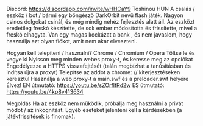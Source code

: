 Discord: https://discordapp.com/invite/wHHCaY9
Toshinou HUN A csalás / eszköz / bot / bármi egy böngésző DarkOrbit nevű flash játék. Nagyon csinos dolgokat csinál, és még mindig nehéz fejlesztés alatt áll. Az eszközt eredetileg freskó készítette, de sok ember módosította és frissítette, mivel a freskó elhagyta. Van egy magas kockázat a bank , és nem javaslom, hogy használja azt olyan fiókot, amit nem akar elveszteni.

Hogyan kell telepíteni / használni? Chrome / Chromium / Opera Töltse le és vegye ki Nyisson meg minden webes proxy-t, és keresse meg az opciókat Engedélyezze a HTTPS visszafejtését (talán megbízhat a tanúsításban és indítsa újra a proxyt) Telepítse az addot a chrome: // kiterjesztéseken keresztül Használja a web proxy-t a main.swf és a preloader.swf helyére Élvez!
 EN útmutató: https://youtu.be/sZOrfItRd2w 
ES útmutató: https://youtu.be/4kp8v413634

Megoldás Ha az eszköz nem működik, próbálja meg használni a privát módot / az inkognitást. Egyéb eseteket jelenteni kell a kérdésekben (a játékfrissítések is finomak).
